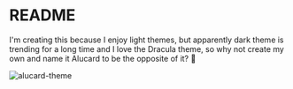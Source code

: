 # README

I'm creating this because I enjoy light themes, but apparently dark theme is trending for a long time and I love the Dracula theme, so why not create my own and name it Alucard to be the opposite of it? 🙂

![alucard-theme](https://user-images.githubusercontent.com/28116238/125775679-35f2b536-bab6-49f9-87c3-1a59b181d7c7.png)

